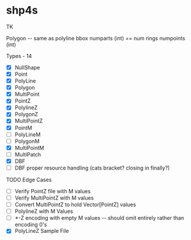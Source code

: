 # shp4s

TK

Polygon -- same as polyline
bbox
numparts (int) == num rings
numpoints (int)

Types - 14
* [X] NullShape
* [X] Point
* [X] PolyLine
* [X] Polygon
* [X] MultiPoint
* [X] PointZ
* [x] PolylineZ
* [x] PolygonZ
* [X] MultiPointZ
* [x] PointM
* [ ] PolyLineM
* [ ] PolygonM
* [x] MultiPointM
* [ ] MultiPatch
* [X] DBF
* [ ] DBF proper resource handling (cats bracket? closing in finally?)

TODO Edge Cases
* [ ] Verify PointZ file with M values
* [ ] Verify MultiPointZ with M values
* [ ] Convert MultiPointZ to hold Vector[PointZ] values
* [ ] PolylineZ with M Values
* [ ] *-Z encoding with empty M values -- should omit entirely rather than encoding 0's
* [x] PolyLineZ Sample File

